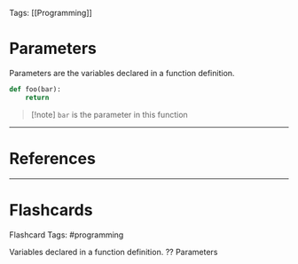Tags: [[Programming]]
# Parameters

Parameters are the variables declared in a function definition.

```python
def foo(bar):
	return
```

>[!note] `bar` is the parameter in this function

---
# References

---
# Flashcards

Flashcard Tags: #programming

Variables declared in a function definition.
??
Parameters
<!--SR:!2024-04-29,4,270!2024-04-28,3,250-->
